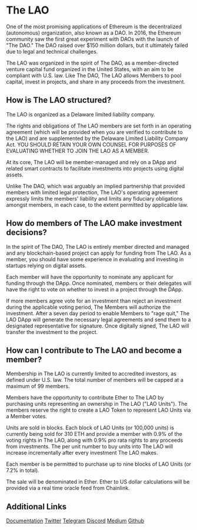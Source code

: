 # The LAO

One of the most promising applications of Ethereum is the decentralized (autonomous) organization, also known as a DAO. In 2016, the Ethereum community saw the first great experiment with DAOs with the launch of "The DAO." The DAO raised over $150 million dollars, but it ultimately failed due to legal and technical challenges.

The LAO was organized in the spirit of The DAO, as a member-directed venture capital fund organized in the United States, with an aim to be compliant with U.S. law. Like The DAO, The LAO allows Members to pool capital, invest in projects, and share in any proceeds from the investment.

## How is The LAO structured?
The LAO is organized as a Delaware limited liability company.

The rights and obligations of The LAO members are set forth in an operating agreement (which will be provided when you are verified to contribute to the LAO) and are supplemented by the Delaware Limited Liability Company Act. YOU SHOULD RETAIN YOUR OWN COUNSEL FOR PURPOSES OF EVALUATING WHETHER TO JOIN THE LAO AS A MEMBER.

At its core, The LAO will be member-managed and rely on a DApp and related smart contracts to facilitate investments into projects using digital assets.

Unlike The DAO, which was arguably an implied partnership that provided members with limited legal protection, The LAO's operating agreement expressly limits the members' liability and limits any fiduciary obligations amongst members, in each case, to the extent permitted by applicable law.

## How do members of The LAO make investment decisions?
In the spirit of The DAO, The LAO is entirely member directed and managed and any blockchain-based project can apply for funding from The LAO. As a member, you should have some experience in evaluating and investing in startups relying on digital assets.

Each member will have the opportunity to nominate any applicant for funding through the DApp. Once nominated, members or their delegates will have the right to vote on whether to invest in a project through the DApp.

If more members agree vote for an investment than reject an investment during the applicable voting period, The Members will authorize the investment. After a seven day period to enable Members to "rage quit," The LAO DApp will generate the necessary legal agreements and send them to a designated representative for signature. Once digitally signed, The LAO will transfer the investment to the project.

## How can I contribute to The LAO and become a member?
Membership in The LAO is currently limited to accredited investors, as defined under U.S. law. The total number of members will be capped at a maximum of 99 members.

Members have the opportunity to contribute Ether to The LAO by purchasing units representing an ownership in The LAO ("LAO Units"). The members reserve the right to create a LAO Token to represent LAO Units via a Member votes.

Units are sold in blocks. Each block of LAO Units (or 100,000 units) is currently being sold for 310 ETH and provide a member with 0.9% of the voting rights in The LAO, along with 0.9% pro rata rights to any proceeds from investments. The per unit number to buy units into The LAO will increase incrementally after every investment The LAO makes.

Each member is be permitted to purchase up to nine blocks of LAO Units (or 7.2% in total).

The sale will be denominated in Ether. Ether to US dollar calculations will be provided via a real time oracle feed from Chainlink.

## Additional Links

[Documentation](https://docs.thelao.io/)
[Twitter](https://twitter.com/thelaoofficial)
[Telegram](https://t.me/joinchat/FLvdBBVz3o9pfi-rfd9BqQ)
[Discord](https://discord.gg/yZ6BPxkWfj)
[Medium](https://medium.com/@thelaoofficial)
[Github](https://github.com/openlawteam/TheLAO)
